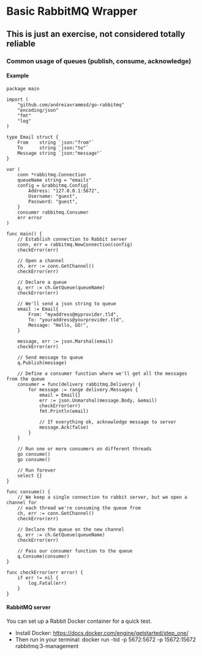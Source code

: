 # Basic RabbitMQ Wrapper

## This is just an exercise, not considered totally reliable

### Common usage of queues (publish, consume, acknowledge)

#### Example

```
package main

import (
    "github.com/andreiavrammsd/go-rabbitmq"
    "encoding/json"
    "fmt"
    "log"
)

type Email struct {
    From    string `json:"from"`
    To      string `json:"to"`
    Message string `json:"message"`
}

var (
    conn *rabbitmq.Connection
    queueName string = "emails"
    config = &rabbitmq.Config{
        Address: "127.0.0.1:5672",
        Username: "guest",
        Password: "guest",
    }
    consumer rabbitmq.Consumer
    err error
)

func main() {
    // Establish connection to Rabbit server
    conn, err = rabbitmq.NewConnection(config)
    checkError(err)
    
    // Open a channel
    ch, err := conn.GetChannel()
    checkError(err)
    
    // Declare a queue
    q, err := ch.GetQueue(queueName)
    checkError(err)

    // We'll send a json string to queue
    email := Email{
        From: "myaddress@myprovider.tld",
        To: "youraddress@yourprovider.tld",
        Message: "Hello, GO!",
    }

    message, err := json.Marshal(email)
    checkError(err)
    
    // Send message to queue
    q.Publish(message)

    // Define a consumer function where we'll get all the messages from the queue
    consumer = func(delivery rabbitmq.Delivery) {
        for message := range delivery.Messages {
            email = Email{}
            err := json.Unmarshal(message.Body, &email)
            checkError(err)
            fmt.Println(email)

            // If everything ok, acknowledge message to server
            message.Ack(false)
        }
    }

    // Run one or more consumers on different threads
    go consume()
    go consume()

    // Run forever
    select {}
}

func consume() {
    // We keep a single connection to rabbit server, but we open a channel for
    // each thread we're consuming the queue from
    ch, err := conn.GetChannel()
    checkError(err)
    
    // Declare the queue on the new channel
    q, err := ch.GetQueue(queueName)
    checkError(err)
    
    // Pass our consumer function to the queue
    q.Consume(consumer)
}

func checkError(err error) {
    if err != nil {
        log.Fatal(err)
    }
}
```

#### RabbitMQ server

You can set up a Rabbit Docker container for a quick test.
* Install Docker: https://docs.docker.com/engine/getstarted/step_one/
* Then run in your terminal: docker run -tid -p 5672:5672 -p 15672:15672 rabbitmq:3-management 

